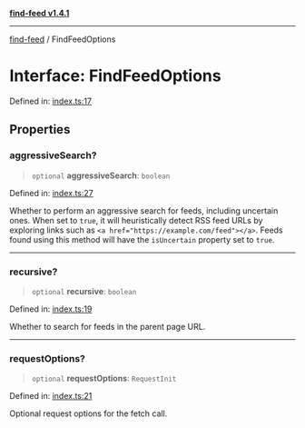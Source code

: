 [**find-feed v1.4.1**](../README.md)

***

[find-feed](../README.md) / FindFeedOptions

# Interface: FindFeedOptions

Defined in: [index.ts:17](https://github.com/Robot-Inventor/find-feed/blob/67b2b2268555945f81f32962c932b236376c58e6/src/index.ts#L17)

## Properties

### aggressiveSearch?

> `optional` **aggressiveSearch**: `boolean`

Defined in: [index.ts:27](https://github.com/Robot-Inventor/find-feed/blob/67b2b2268555945f81f32962c932b236376c58e6/src/index.ts#L27)

Whether to perform an aggressive search for feeds, including uncertain ones.
When set to `true`, it will heuristically detect RSS feed URLs by exploring links such as `<a href="https://example.com/feed"></a>`.
Feeds found using this method will have the `isUncertain` property set to `true`.

***

### recursive?

> `optional` **recursive**: `boolean`

Defined in: [index.ts:19](https://github.com/Robot-Inventor/find-feed/blob/67b2b2268555945f81f32962c932b236376c58e6/src/index.ts#L19)

Whether to search for feeds in the parent page URL.

***

### requestOptions?

> `optional` **requestOptions**: `RequestInit`

Defined in: [index.ts:21](https://github.com/Robot-Inventor/find-feed/blob/67b2b2268555945f81f32962c932b236376c58e6/src/index.ts#L21)

Optional request options for the fetch call.
